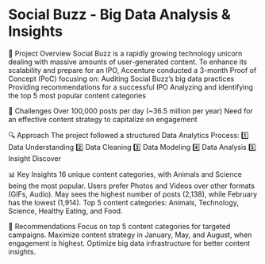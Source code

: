 # Social Buzz - Big Data Analysis & Insights
📌 Project Overview
Social Buzz is a rapidly growing technology unicorn dealing with massive amounts of user-generated content. To enhance its scalability and prepare for an IPO, Accenture conducted a 3-month Proof of Concept (PoC) focusing on:
Auditing Social Buzz’s big data practices
Providing recommendations for a successful IPO
Analyzing and identifying the top 5 most popular content categories


🚀 Challenges
Over 100,000 posts per day (~36.5 million per year)
Need for an effective content strategy to capitalize on engagement


🔍 Approach
The project followed a structured Data Analytics Process:
1️⃣ Data Understanding
2️⃣ Data Cleaning
3️⃣ Data Modeling
4️⃣ Data Analysis
5️⃣ Insight Discover


📊 Key Insights
16 unique content categories, with Animals and Science being the most popular.
Users prefer Photos and Videos over other formats (GIFs, Audio).
May sees the highest number of posts (2,138), while February has the lowest (1,914).
Top 5 content categories: Animals, Technology, Science, Healthy Eating, and Food.


🎯 Recommendations
Focus on top 5 content categories for targeted campaigns.
Maximize content strategy in January, May, and August, when engagement is highest.
Optimize big data infrastructure for better content insights.
